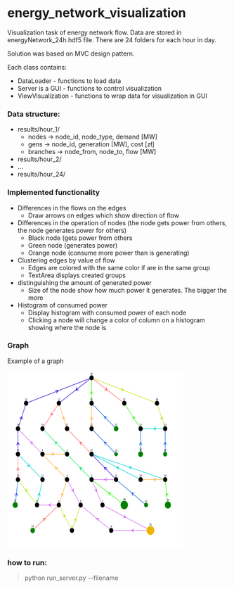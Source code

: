 # energy_network_visualization

Visualization task of energy network flow. Data are stored in energyNetwork_24h.hdf5 file. There are 24 folders for each hour in day.

Solution was based on MVC design pattern. 

Each class contains:
- DataLoader - functions to load data
- Server is a GUI - functions to control visualization
- ViewVisualization - functions to wrap data for visualization in GUI


###  Data structure:
- results/hour_1/
     - nodes       -> node_id, node_type, demand [MW]
     - gens         -> node_id, generation [MW], cost [zł]
     - branches  -> node_from, node_to, flow [MW]
- results/hour_2/
- ...
- results/hour_24/

### Implemented functionality
- Differences in the flows on the edges 
     - Draw arrows on edges which show direction of flow
- Differences in the operation of nodes (the node gets power from others, the node generates power for others) 
     - Black node (gets power from others
     - Green node (generates power)
     - Orange node (consume more power than is generating)
- Clustering edges by value of flow
     - Edges are colored with the same color if are in the same group
     - TextArea displays created groups
- distinguishing the amount of generated power 
     - Size of the node show how much power it generates. The bigger the more 
- Histogram of consumed power
     - Display histogram with consumed power of each node
     - Clicking a node will change a color of column on a histogram showing where the node is 

### Graph
Example of a graph

<img src="https://github.com/Falien164/energy_network_visualization/blob/main/images/graph.png" width="400" height="400">


### how to run:
> python run_server.py --filename
